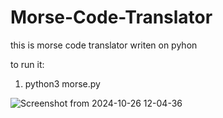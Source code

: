 # Morse-Code-Translator
this is morse code translator writen on pyhon

to run it:

1) python3 morse.py

![Screenshot from 2024-10-26 12-04-36](https://github.com/user-attachments/assets/93a3e5de-b403-4600-a29f-1ff886ba3f61)
